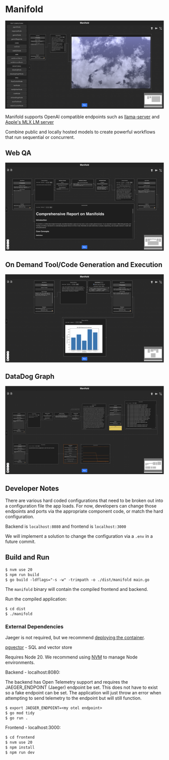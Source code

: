 # Manifold

![Manifold](docs/manifold_glsl.png)

Manifold supports OpenAI compatible endpoints such as [llama-server](https://github.com/ggerganov/llama.cpp/tree/master/examples/server) and [Apple's MLX LM server](https://github.com/ml-explore/mlx-examples/blob/main/llms/mlx_lm/SERVER.md)

Combine public and locally hosted models to create powerful workflows that run sequential or concurrent.

## Web QA

![Manifold Web QA](docs/manifold_webqa.png)

## On Demand Tool/Code Generation and Execution

![Manifold Web QA](docs/manifold_code.png)

## DataDog Graph

![Manifold Web QA](docs/manifold_datadog.png)

## Developer Notes

There are various hard coded configurations that need to be broken out into a configuration file the app loads.
For now, developers can change those endpoints and ports via the appropriate component code, or match the hard configuration.

Backend is `localhost:8080` and frontend is `localhost:3000`

We will implement a solution to change the configuration via a `.env` in a future commit.

## Build and Run

```
$ nvm use 20
$ npm run build
$ go build -ldflags="-s -w" -trimpath -o ./dist/manifold main.go
```

The `manifold` binary will contain the compiled frontend and backend.

Run the compiled application:

```
$ cd dist
$ ./manifold
```

### External Dependencies

Jaeger is not required, but we recommend [deploying the container](https://www.jaegertracing.io/docs/1.6/getting-started/#all-in-one-docker-image).

[pgvector](https://github.com/pgvector/pgvector) - SQL and vector store

Requires Node 20. We recommend using [NVM](https://github.com/nvm-sh/nvm) to manage Node environments.

Backend - localhost:8080:

The backend has Open Telemetry support and requires the JAEGER_ENDPOINT (Jaeger) endpoint be set. This does not have to exist so a fake endpoint can be set.
The application will just throw an error when attempting to send telemetry to the endpoint but will still function.

```
$ export JAEGER_ENDPOINT=<my otel endpoint>
$ go mod tidy
$ go run .
```

Frontend - localhost:3000:
```
$ cd frontend
$ nvm use 20
$ npm install
$ npm run dev
```
